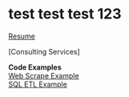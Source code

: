 # test test test 123



[Resume]()  

[Consulting Services]

**Code Examples**  
[Web Scrape Example]()  
[SQL ETL Example]()

